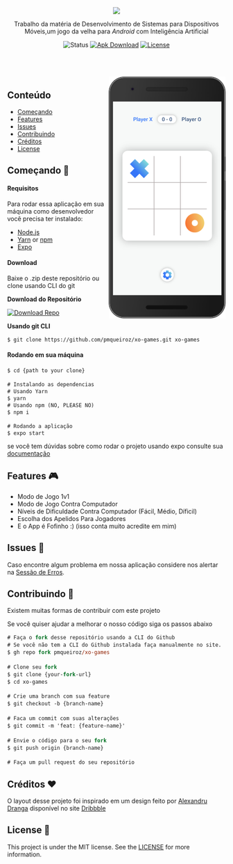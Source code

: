 <div align="center">

<img width="250px" align="center" src="https://raw.githubusercontent.com/pmqueiroz/dsdm-trab/master/.github/logo.svg"></img>

<p align="center">
    Trabalho da matéria de Desenvolvimento de Sistemas para Dispositivos Móveis,um jogo da velha para <i>Android</i> com Inteligência Artificial
</p>

![Status][status-badge]
[![Apk Download][apk-badge]][apk-url]
[![License][license-badge]][license-url]

<br>
<br>
<br>

<!-- <img src="https://raw.githubusercontent.com/pmqueiroz/xo-games/master/.github/mockup1.png" width="200px" align="left"/> -->

<img src="https://raw.githubusercontent.com/pmqueiroz/xo-games/master/.github/mockup2.png" width="270px" align="right"/>

</div>

## Conteúdo
* [Começando](#Começando-)
* [Features](#Features-)
* [Issues](#Issues-)
* [Contribuindo](#Contribuindo-)
* [Créditos](#Créditos-)
* [License](#License-)

## Começando 🚀
#### Requisitos

Para rodar essa aplicação em sua máquina como desenvolvedor você precisa ter instalado:
* [Node.js][node-url]
* [Yarn][yarn-url] or [npm][npm-url]
* [Expo][expo-url]

#### Download

Baixe o .zip deste repositório ou clone usando CLI do git

**Download do Repositório**

[![Download Repo][download-button]][download-url]

**Usando git CLI**
```shell
$ git clone https://github.com/pmqueiroz/xo-games.git xo-games
```
#### Rodando em sua máquina

```shell
$ cd {path to your clone}

# Instalando as dependencias
# Usando Yarn
$ yarn
# Usando npm (NO, PLEASE NO)
$ npm i

# Rodando a aplicação
$ expo start
```
se você tem dúvidas sobre como rodar o projeto usando expo consulte sua [documentação](https://docs.expo.io)

## Features 🎮
* Modo de Jogo 1v1
* Modo de Jogo Contra Computador
* Níveis de Dificuldade Contra Computador (Fácil, Médio, Díficil)
* Escolha dos Apelidos Para Jogadores
* E o App é Fofinho :) (isso conta muito acredite em mim)

## Issues 🐛
Caso encontre algum problema em nossa aplicação considere nos alertar na [Sessão de Erros][issues-url].
## Contribuindo 🤝
Existem muitas formas de contribuir com este projeto

Se você quiser ajudar a melhorar o nosso código siga os passos abaixo

```ps
# Faça o fork desse repositório usando a CLI do Github
# Se você não tem a CLI do Github instalada faça manualmente no site.
$ gh repo fork pmqueiroz/xo-games

# Clone seu fork
$ git clone {your-fork-url}
$ cd xo-games

# Crie uma branch com sua feature
$ git checkout -b {branch-name}

# Faca um commit com suas alterações
$ git commit -m 'feat: {feature-name}'

# Envie o código para o seu fork
$ git push origin {branch-name}

# Faça um pull request do seu repositório
```
## Créditos ❤
O layout desse projeto foi inspirado em um design feito por [Alexandru Dranga][alex-dribbble] disponível no site [Dribbble][ttt-dribbble]

## License 📝
This project is under the MIT license. See the [LICENSE][license-url] for more information.

[status-badge]: https://img.shields.io/badge/status-building-important?logo=tool
[apk-badge]: https://img.shields.io/badge/Apk-download-important?logo=android&color=%233575F8
[apk-url]: https://github.com/pmqueiroz/xo-games/releases/download/v0.0.2/xo-games-0.0.2.apk
[license-badge]: https://img.shields.io/github/license/pmqueiroz/xo-games?color=%233575F8
[license-url]: https://github.com/pmqueiroz/xo-games/blob/master/LICENSE
[issues-url]: https://github.com/pmqueiroz/xo-games/issues
[download-button]: https://github-readme-perks.vercel.app/api/button?content=Baixar%20Repo&link=https://github.com/pmqueiroz/xo-games/archive/master.zip&logo=github&bgColor=%233575F8
[download-url]: https://github.com/pmqueiroz/xo-games/archive/master.zip
[node-url]: https://nodejs.org/en
[yarn-url]: https://classic.yarnpkg.com/
[npm-url]:  https://www.npmjs.com/
[expo-url]: https://expo.io/
[alex-dribbble]: https://dribbble.com/DpAlex
[ttt-dribbble]: https://dribbble.com/shots/4239811-Tic-Tac-Toe
